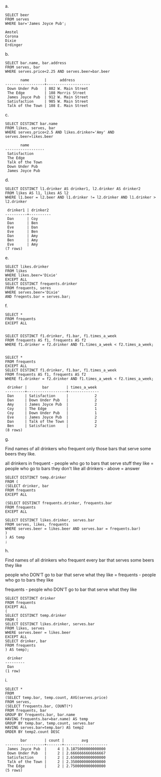 

a. 
```
SELECT beer 
FROM serves 
WHERE bar='James Joyce Pub';

Amstel
Corona
Dixie
Erdinger
```

b. 
```
SELECT bar.name, bar.address
FROM serves, bar
WHERE serves.price<2.25 AND serves.beer=bar.beer

       name       |      address       
------------------+--------------------
 Down Under Pub   | 802 W. Main Street
 The Edge         | 108 Morris Street
 James Joyce Pub  | 912 W. Main Street
 Satisfaction     | 905 W. Main Street
 Talk of the Town | 108 E. Main Street
```

c. 
```
SELECT DISTINCT bar.name
FROM likes, serves, bar
WHERE serves.price<2.5 AND likes.drinker='Amy' AND serves.beer=likes.beer 

       name       
------------------
 Satisfaction
 The Edge
 Talk of the Town
 Down Under Pub
 James Joyce Pub
```

d. 

```
SELECT DISTINCT l1.drinker AS drinker1, l2.drinker AS drinker2 
FROM likes AS l1, likes AS l2
WHERE l1.beer = l2.beer AND l1.drinker != l2.drinker AND l1.drinker > l2.drinker

 drinker1 | drinker2 
----------+----------
 Dan      | Coy
 Dan      | Ben
 Eve      | Dan
 Eve      | Ben
 Dan      | Amy
 Ben      | Amy
 Eve      | Amy
(7 rows)

```

e. 

```
SELECT likes.drinker
FROM likes
WHERE likes.beer='Dixie'
EXCEPT ALL
SELECT DISTINCT frequents.drinker
FROM frequents, seres
WHERE serves.beer='Dixie'
AND freqents.bar = serves.bar;
```

f.

```
SELECT *
FROM frequents 
EXCEPT ALL


SELECT DISTINCT f1.drinker, f1.bar, f1.times_a_week
FROM frequents AS f1, frequents AS f2
WHERE f1.drinker = f2.drinker AND f1.times_a_week < f2.times_a_week;


SELECT *
FROM frequents 
EXCEPT ALL
SELECT DISTINCT f1.drinker, f1.bar, f1.times_a_week
FROM frequents AS f1, frequents AS f2
WHERE f1.drinker = f2.drinker AND f1.times_a_week < f2.times_a_week;

 drinker |       bar        | times_a_week 
---------+------------------+--------------
 Dan     | Satisfaction     |            2
 Dan     | Down Under Pub   |            2
 Amy     | James Joyce Pub  |            2
 Coy     | The Edge         |            1
 Coy     | Down Under Pub   |            1
 Eve     | James Joyce Pub  |            2
 Dan     | Talk of the Town |            2
 Ben     | Satisfaction     |            2
(8 rows)
```

g. 

Find names of all drinkers who frequent only those bars that serve some beers they like.

all drinkers in frequent - people who go to bars that serve stuff they like = people who go to bars they don't like
all drinkers - above = answer

```
SELECT DISTINCT temp.drinker
FROM (
(SELECT drinker, bar
FROM frequents
EXCEPT ALL

(SELECT DISTINCT frequents.drinker, frequents.bar
FROM frequents
EXCEPT ALL

SELECT DISTINCT likes.drinker, serves.bar
FROM serves, likes, frequents
WHERE serves.beer = likes.beer AND serves.bar = frequents.bar)
)
) AS temp
;
```

h. 

Find names of all drinkers who frequent every bar that serves some beers they like

people who DON'T go to bar that serve what they like = frequents - people who go to bars they like

frequents - people who DON'T go to bar that serve what they like  

```
SELECT DISTINCT drinker
FROM frequents
EXCEPT ALL
(
SELECT DISTINCT temp.drinker
FROM (
SELECT DISTINCT likes.drinker, serves.bar
FROM likes, serves
WHERE serves.beer = likes.beer
EXCEPT ALL 
SELECT drinker, bar
FROM frequents
) AS temp);

 drinker 
---------
 Dan
(1 row)
```

i.

```
SELECT *
FROM 
(SELECT temp.bar, temp.count, AVG(serves.price)
FROM serves,
(SELECT frequents.bar, COUNT(*)
FROM frequents, bar
GROUP BY frequents.bar, bar.name
HAVING frequents.bar=bar.name) AS temp
GROUP BY temp.bar, temp.count, serves.bar
HAVING serves.bar=temp.bar) AS temp2
ORDER BY temp2.count DESC

       bar        | count |        avg         
------------------+-------+--------------------
 James Joyce Pub  |     4 | 3.1875000000000000
 Down Under Pub   |     2 | 2.6666666666666667
 Satisfaction     |     2 | 2.6500000000000000
 Talk of the Town |     2 | 2.3500000000000000
 The Edge         |     2 | 2.7500000000000000
(5 rows)

```
